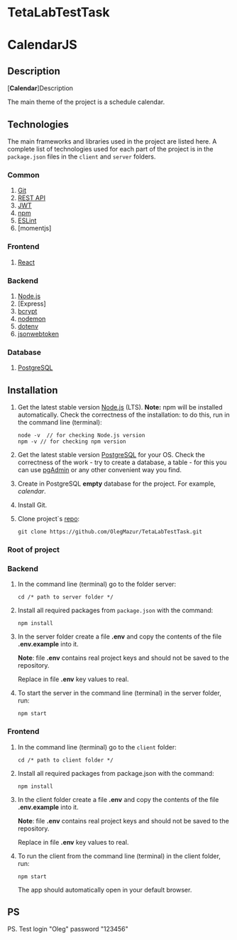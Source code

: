 
# TetaLabTestTask
# CalendarJS

## Description
[**Calendar**]Description

The main theme of the project is a schedule calendar.

## Technologies

The main frameworks and libraries used in the project are listed here. A complete list of technologies used for each part of the project is in the ```package.json``` files in the ```client``` and ```server``` folders.

### Common

1. [Git](https://git-scm.com/doc)
2. [REST API](https://www.restapitutorial.com/lessons/restquicktips.html)
3. [JWT](https://en.wikipedia.org/wiki/JSON_Web_Token)
4. [npm](https://en.wikipedia.org/wiki/Npm_(software))
5. [ESLint](https://eslint.org/docs/user-guide/getting-started)
6. [momentjs]

### Frontend
1. [React](https://reactjs.org/docs/getting-started.html)


### Backend
1. [Node.js](https://nodejs.org/en/)
2. [Express]
3. [bcrypt](https://www.npmjs.com/package/bcrypt)
4. [nodemon](https://www.npmjs.com/package/nodemon)
5. [dotenv](https://www.npmjs.com/package/dotenv)
6. [jsonwebtoken](https://www.npmjs.com/package/jsonwebtoken)

### Database
1. [PostgreSQL](https://www.postgresql.org/download/ "PostgreSQL")

## Installation

1. Get the latest stable version [Node.js](https://nodejs.org/en/ "Node.js") (LTS). **Note:** npm will be installed automatically. Check the correctness of the installation: to do this, run in the command line (terminal):

    ```
    node -v  // for checking Node.js version
    npm -v // for checking npm version
    ```

2. Get the latest stable version [PostgreSQL](https://www.postgresql.org/download/ "PostgreSQL") for your OS. Check the correctness of the work - try to create a database, a table - for this you can use [pgAdmin](https://www.pgadmin.org/ "pgAdmin") or any other convenient way you find.

3. Create in PostgreSQL **empty** database for the project. For example, *calendar*.

4. Install Git.

5. Clone project`s [repo](https://github.com/OlegMazur/TetaLabTestTask.git):

    ```
    git clone https://github.com/OlegMazur/TetaLabTestTask.git
    ```



### Root of project

### Backend

1. In the command line (terminal) go to the folder server:

    ```
    cd /* path to server folder */
    ```

2. Install all required packages from ```package.json``` with the command:

    ```
    npm install
    ```

3.  In the server folder create a file **.env** and copy the contents of the file **.env.example** into it.

    **Note**: file **.env** contains real project keys and should not be saved to the repository.

    Replace in file **.env** key values to real.
    

4. To start the server in the command line (terminal) in the server folder, run:

    ```
    npm start
    ```

### Frontend

1. In the command line (terminal) go to the ```client``` folder:

    ```
    cd /* path to client folder */
    ```

2. Install all required packages from package.json with the command:

    ```
    npm install
    ```


3.  In the client folder create a file **.env** and copy the contents of the file **.env.example** into it.

    **Note**: file **.env** contains real project keys and should not be saved to the repository.

    Replace in file **.env** key values to real.
4. To run the client from the command line (terminal) in the client folder, run:

    ```
    npm start
    ```

    The app should automatically open in your default browser.
## PS
PS. Test login "Oleg" password "123456"
